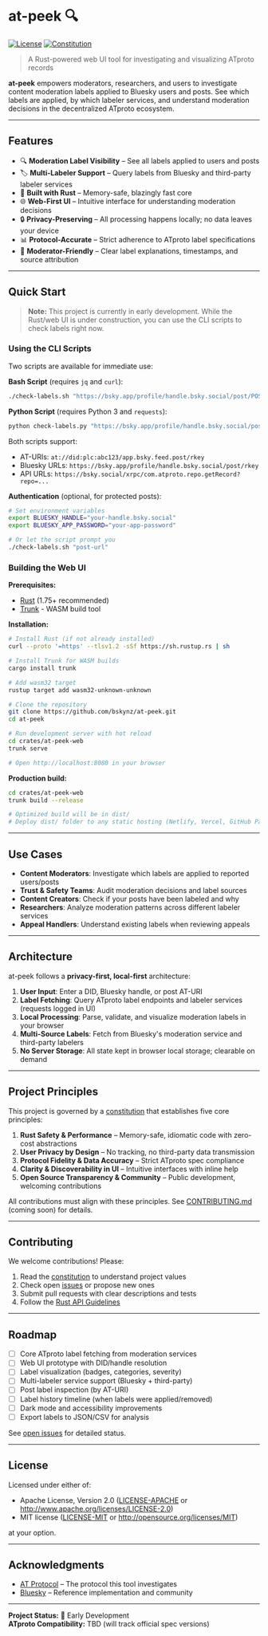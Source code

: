 # at-peek 🔍

[![License](https://img.shields.io/badge/license-MIT%2FApache--2.0-blue.svg)](LICENSE)
[![Constitution](https://img.shields.io/badge/constitution-v1.0.0-green.svg)](.specify/memory/constitution.md)

> A Rust-powered web UI tool for investigating and visualizing ATproto records

**at-peek** empowers moderators, researchers, and users to investigate content moderation labels applied to Bluesky users and posts. See which labels are applied, by which labeler services, and understand moderation decisions in the decentralized ATproto ecosystem.

---

## Features

- 🔍 **Moderation Label Visibility** – See all labels applied to users and posts
- 🏷️ **Multi-Labeler Support** – Query labels from Bluesky and third-party labeler services
- 🦀 **Built with Rust** – Memory-safe, blazingly fast core
- 🌐 **Web-First UI** – Intuitive interface for understanding moderation decisions
- 🔒 **Privacy-Preserving** – All processing happens locally; no data leaves your device
- 📊 **Protocol-Accurate** – Strict adherence to ATproto label specifications
- 🎯 **Moderator-Friendly** – Clear label explanations, timestamps, and source attribution

---

## Quick Start

> **Note:** This project is currently in early development. While the Rust/web UI is under construction, you can use the CLI scripts to check labels right now.

### Using the CLI Scripts

Two scripts are available for immediate use:

**Bash Script** (requires `jq` and `curl`):
```bash
./check-labels.sh "https://bsky.app/profile/handle.bsky.social/post/POSTID"
```

**Python Script** (requires Python 3 and `requests`):
```bash
python check-labels.py "https://bsky.app/profile/handle.bsky.social/post/POSTID"
```

Both scripts support:
- AT-URIs: `at://did:plc:abc123/app.bsky.feed.post/rkey`
- Bluesky URLs: `https://bsky.app/profile/handle.bsky.social/post/rkey`
- API URLs: `https://bsky.social/xrpc/com.atproto.repo.getRecord?repo=...`

**Authentication** (optional, for protected posts):
```bash
# Set environment variables
export BLUESKY_HANDLE="your-handle.bsky.social"
export BLUESKY_APP_PASSWORD="your-app-password"

# Or let the script prompt you
./check-labels.sh "post-url"
```

### Building the Web UI

**Prerequisites:**
- [Rust](https://rustup.rs/) (1.75+ recommended)
- [Trunk](https://trunkrs.dev/) - WASM build tool

**Installation:**

```bash
# Install Rust (if not already installed)
curl --proto '=https' --tlsv1.2 -sSf https://sh.rustup.rs | sh

# Install Trunk for WASM builds
cargo install trunk

# Add wasm32 target
rustup target add wasm32-unknown-unknown

# Clone the repository
git clone https://github.com/bskynz/at-peek.git
cd at-peek

# Run development server with hot reload
cd crates/at-peek-web
trunk serve

# Open http://localhost:8080 in your browser
```

**Production build:**

```bash
cd crates/at-peek-web
trunk build --release

# Optimized build will be in dist/
# Deploy dist/ folder to any static hosting (Netlify, Vercel, GitHub Pages, etc.)
```

---

## Use Cases

- **Content Moderators**: Investigate which labels are applied to reported users/posts
- **Trust & Safety Teams**: Audit moderation decisions and label sources
- **Content Creators**: Check if your posts have been labeled and why
- **Researchers**: Analyze moderation patterns across different labeler services
- **Appeal Handlers**: Understand existing labels when reviewing appeals

---

## Architecture

at-peek follows a **privacy-first, local-first** architecture:

1. **User Input**: Enter a DID, Bluesky handle, or post AT-URI
2. **Label Fetching**: Query ATproto label endpoints and labeler services (requests logged in UI)
3. **Local Processing**: Parse, validate, and visualize moderation labels in your browser
4. **Multi-Source Labels**: Fetch from Bluesky's moderation service and third-party labelers
5. **No Server Storage**: All state kept in browser local storage; clearable on demand

---

## Project Principles

This project is governed by a [constitution](.specify/memory/constitution.md) that establishes five core principles:

1. **Rust Safety & Performance** – Memory-safe, idiomatic code with zero-cost abstractions
2. **User Privacy by Design** – No tracking, no third-party data transmission
3. **Protocol Fidelity & Data Accuracy** – Strict ATproto spec compliance
4. **Clarity & Discoverability in UI** – Intuitive interfaces with inline help
5. **Open Source Transparency & Community** – Public development, welcoming contributions

All contributions must align with these principles. See [CONTRIBUTING.md](CONTRIBUTING.md) (coming soon) for details.

---

## Contributing

We welcome contributions! Please:

1. Read the [constitution](.specify/memory/constitution.md) to understand project values
2. Check open [issues](https://github.com/bskynz/at-peek/issues) or propose new ones
3. Submit pull requests with clear descriptions and tests
4. Follow the [Rust API Guidelines](https://rust-lang.github.io/api-guidelines/)

---

## Roadmap

- [ ] Core ATproto label fetching from moderation services
- [ ] Web UI prototype with DID/handle resolution
- [ ] Label visualization (badges, categories, severity)
- [ ] Multi-labeler service support (Bluesky + third-party)
- [ ] Post label inspection (by AT-URI)
- [ ] Label history timeline (when labels were applied/removed)
- [ ] Dark mode and accessibility improvements
- [ ] Export labels to JSON/CSV for analysis

See [open issues](https://github.com/bskynz/at-peek/issues) for detailed status.

---

## License

Licensed under either of:

- Apache License, Version 2.0 ([LICENSE-APACHE](LICENSE-APACHE) or http://www.apache.org/licenses/LICENSE-2.0)
- MIT license ([LICENSE-MIT](LICENSE-MIT) or http://opensource.org/licenses/MIT)

at your option.

---

## Acknowledgments

- [AT Protocol](https://atproto.com/) – The protocol this tool investigates
- [Bluesky](https://blueskyweb.xyz/) – Reference implementation and community

---

**Project Status:** 🚧 Early Development  
**ATproto Compatibility:** TBD (will track official spec versions)

